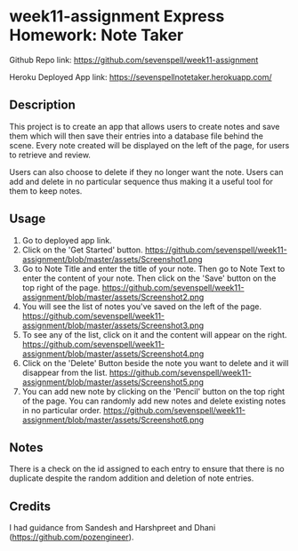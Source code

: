 # week11-assignment Express Homework: Note Taker

Github Repo link:
 https://github.com/sevenspell/week11-assignment

 Heroku Deployed App link:
 https://sevenspellnotetaker.herokuapp.com/

## Description 

This project is to create an app that allows users to create notes and save them which will then save their entries into a database file behind the scene. Every note created will be displayed on the left of the page, for users to retrieve and review. 

Users can also choose to delete if they no longer want the note. Users can add and delete in no particular sequence thus making it a useful tool for them to keep notes.


## Usage 

1. Go to deployed app link.
2. Click on the 'Get Started' button.
https://github.com/sevenspell/week11-assignment/blob/master/assets/Screenshot1.png
3. Go to Note Title and enter the title of your note. Then go to Note Text to enter the content of your note. Then click on the 'Save' button on the top right of the page.
https://github.com/sevenspell/week11-assignment/blob/master/assets/Screenshot2.png
4. You will see the list of notes you've saved on the left of the page.
https://github.com/sevenspell/week11-assignment/blob/master/assets/Screenshot3.png
5. To see any of the list, click on it and the content will appear on the right.
https://github.com/sevenspell/week11-assignment/blob/master/assets/Screenshot4.png
6. Click on the 'Delete' Button beside the note you want to delete and it will disappear from the list.
https://github.com/sevenspell/week11-assignment/blob/master/assets/Screenshot5.png
7. You can add new note by clicking on the 'Pencil' button on the top right of the page. You can randomly add new notes and delete existing notes in no particular order.
https://github.com/sevenspell/week11-assignment/blob/master/assets/Screenshot6.png

## Notes
There is a check on the id assigned to each entry to ensure that there is no duplicate despite the random addition and deletion of note entries. 

## Credits
I had guidance from Sandesh and Harshpreet and Dhani (https://github.com/pozengineer).

